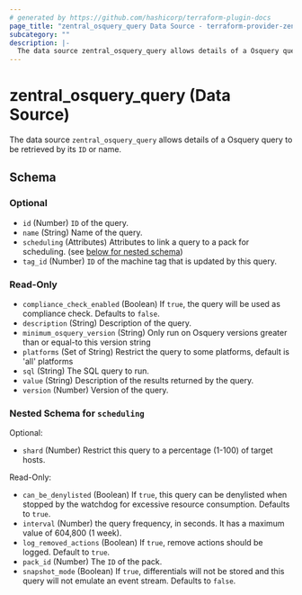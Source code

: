 ```yaml
---
# generated by https://github.com/hashicorp/terraform-plugin-docs
page_title: "zentral_osquery_query Data Source - terraform-provider-zentral"
subcategory: ""
description: |-
  The data source zentral_osquery_query allows details of a Osquery query to be retrieved by its ID or name.
---
```


# zentral_osquery_query (Data Source)

The data source `zentral_osquery_query` allows details of a Osquery query to be retrieved by its `ID` or name.



<!-- schema generated by tfplugindocs -->
## Schema

### Optional

- `id` (Number) `ID` of the query.
- `name` (String) Name of the query.
- `scheduling` (Attributes) Attributes to link a query to a pack for scheduling. (see [below for nested schema](#nestedatt--scheduling))
- `tag_id` (Number) `ID` of the machine tag that is updated by this query.

### Read-Only

- `compliance_check_enabled` (Boolean) If `true`, the query will be used as compliance check. Defaults to `false`.
- `description` (String) Description of the query.
- `minimum_osquery_version` (String) Only run on Osquery versions greater than or equal-to this version string
- `platforms` (Set of String) Restrict the query to some platforms, default is 'all' platforms
- `sql` (String) The SQL query to run.
- `value` (String) Description of the results returned by the query.
- `version` (Number) Version of the query.

<a id="nestedatt--scheduling"></a>
### Nested Schema for `scheduling`

Optional:

- `shard` (Number) Restrict this query to a percentage (1-100) of target hosts.

Read-Only:

- `can_be_denylisted` (Boolean) If `true`, this query can be denylisted when stopped by the watchdog for excessive resource consumption. Defaults to `true`.
- `interval` (Number) the query frequency, in seconds. It has a maximum value of 604,800 (1 week).
- `log_removed_actions` (Boolean) If `true`, remove actions should be logged. Default to `true`.
- `pack_id` (Number) The `ID` of the pack.
- `snapshot_mode` (Boolean) If `true`, differentials will not be stored and this query will not emulate an event stream. Defaults to `false`.
